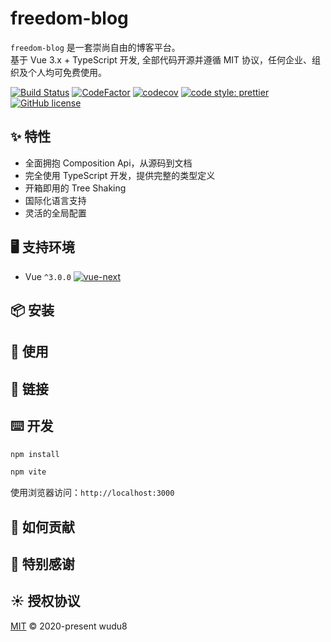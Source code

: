# freedom-blog

`freedom-blog` 是一套崇尚自由的博客平台。  
基于 Vue 3.x + TypeScript 开发, 全部代码开源并遵循 MIT 协议，任何企业、组织及个人均可免费使用。

[![Build Status](https://dev.azure.com/iduxfeteam/IDuxFE/_apis/build/status/IDuxFE.idux?branchName=azure-pipelines)](https://dev.azure.com/iduxfeteam/IDuxFE/_build/latest?definitionId=1&branchName=azure-pipelines)
[![CodeFactor](https://www.codefactor.io/repository/github/iduxfe/idux/badge)](https://www.codefactor.io/repository/github/iduxfe/idux)
[![codecov](https://codecov.io/gh/IDuxFE/idux/branch/main/graph/badge.svg?token=PGAUXP06V3)](https://codecov.io/gh/IDuxFE/idux)
[![code style: prettier](https://img.shields.io/badge/code_style-prettier-ff69b4.svg)](https://github.com/prettier/prettier)
[![GitHub license](https://img.shields.io/github/license/mashape/apistatus.svg)](https://github.com/IDuxFE/idux/blob/main/LICENSE)

## ✨ 特性

- 全面拥抱 Composition Api，从源码到文档
- 完全使用 TypeScript 开发，提供完整的类型定义
- 开箱即用的 Tree Shaking
- 国际化语言支持
- 灵活的全局配置

## 🖥 支持环境

- Vue `^3.0.0` [![vue-next](https://img.shields.io/npm/v/vue/next.svg)](https://www.npmjs.com/package/vue/v/next)

## 📦 安装

## 🔨 使用

## 🔗 链接

## ⌨️ 开发

```bash
npm install

npm vite
```

使用浏览器访问：`http://localhost:3000`

## 🤝 如何贡献

## 💖 特别感谢

## ☀️ 授权协议

[MIT](https://github.com/wudu8/freedom-blog/blob/master/LICENSE) © 2020-present wudu8

